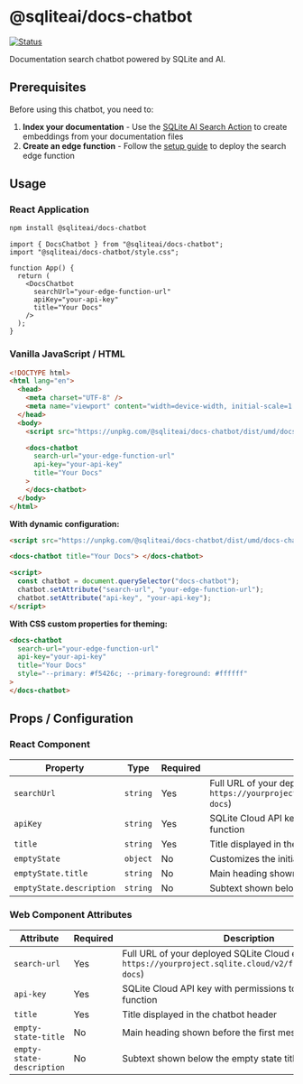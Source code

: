 # @sqliteai/docs-chatbot

[![Status](https://img.shields.io/badge/status-in%20development-yellow)](https://github.com/sqliteai/docs-chatbot)

Documentation search chatbot powered by SQLite and AI.

## Prerequisites

Before using this chatbot, you need to:

1. **Index your documentation** - Use the [SQLite AI Search Action](https://github.com/sqliteai/sqlite-aisearch-action) to create embeddings from your documentation files
2. **Create an edge function** - Follow the [setup guide](https://github.com/sqliteai/sqlite-aisearch-action#create-the-search-edge-function) to deploy the search edge function

## Usage

### React Application

```bash
npm install @sqliteai/docs-chatbot
```

```tsx
import { DocsChatbot } from "@sqliteai/docs-chatbot";
import "@sqliteai/docs-chatbot/style.css";

function App() {
  return (
    <DocsChatbot
      searchUrl="your-edge-function-url"
      apiKey="your-api-key"
      title="Your Docs"
    />
  );
}
```

### Vanilla JavaScript / HTML

```html
<!DOCTYPE html>
<html lang="en">
  <head>
    <meta charset="UTF-8" />
    <meta name="viewport" content="width=device-width, initial-scale=1.0" />
  </head>
  <body>
    <script src="https://unpkg.com/@sqliteai/docs-chatbot/dist/umd/docs-chatbot.min.js"></script>

    <docs-chatbot
      search-url="your-edge-function-url"
      api-key="your-api-key"
      title="Your Docs"
    >
    </docs-chatbot>
  </body>
</html>
```

**With dynamic configuration:**

```html
<script src="https://unpkg.com/@sqliteai/docs-chatbot/dist/umd/docs-chatbot.min.js"></script>

<docs-chatbot title="Your Docs"> </docs-chatbot>

<script>
  const chatbot = document.querySelector("docs-chatbot");
  chatbot.setAttribute("search-url", "your-edge-function-url");
  chatbot.setAttribute("api-key", "your-api-key");
</script>
```

**With CSS custom properties for theming:**

```html
<docs-chatbot
  search-url="your-edge-function-url"
  api-key="your-api-key"
  title="Your Docs"
  style="--primary: #f5426c; --primary-foreground: #ffffff"
>
</docs-chatbot>
```

## Props / Configuration

### React Component

| Property                 | Type     | Required | Description                                                                                                                |
| ------------------------ | -------- | -------- | -------------------------------------------------------------------------------------------------------------------------- |
| `searchUrl`              | `string` | Yes      | Full URL of your deployed SQLite Cloud edge function (e.g., `https://yourproject.sqlite.cloud/v2/functions/aisearch-docs`) |
| `apiKey`                 | `string` | Yes      | SQLite Cloud API key with permissions to execute the edge function                                                         |
| `title`                  | `string` | Yes      | Title displayed in the chatbot header                                                                                      |
| `emptyState`             | `object` | No       | Customizes the initial empty state of the chatbot                                                                          |
| `emptyState.title`       | `string` | No       | Main heading shown before the first message                                                                                |
| `emptyState.description` | `string` | No       | Subtext shown below the empty state title                                                                                  |

### Web Component Attributes

| Attribute                 | Required | Description                                                                                                                |
| ------------------------- | -------- | -------------------------------------------------------------------------------------------------------------------------- |
| `search-url`              | Yes      | Full URL of your deployed SQLite Cloud edge function (e.g., `https://yourproject.sqlite.cloud/v2/functions/aisearch-docs`) |
| `api-key`                 | Yes      | SQLite Cloud API key with permissions to execute the edge function                                                         |
| `title`                   | Yes      | Title displayed in the chatbot header                                                                                      |
| `empty-state-title`       | No       | Main heading shown before the first message                                                                                |
| `empty-state-description` | No       | Subtext shown below the empty state title                                                                                  |
